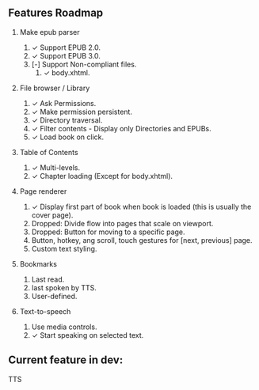 ## Features Roadmap
1. Make epub parser
    1. ✓ Support EPUB 2.0.
    1. ✓ Support EPUB 3.0.
    1. [-] Support Non-compliant files.
        1. ✓ body.xhtml.

1. File browser / Library
    1. ✓ Ask Permissions.
    1. ✓ Make permission persistent.
    1. ✓ Directory traversal.
    1. ✓ Filter contents - Display only Directories and EPUBs.
    1. ✓ Load book on click.

1. Table of Contents
    1. ✓ Multi-levels.
    1. ✓ Chapter loading (Except for body.xhtml).

1. Page renderer
    1. ✓ Display first part of book when book is loaded (this is usually the cover page).
    1. Dropped: Divide flow into pages that scale on viewport.
    1. Dropped: Button for moving to a specific page.
    1. Button, hotkey, ang scroll, touch gestures for [next, previous] page.
    1. Custom text styling.

1. Bookmarks
    1. Last read.
    1. last spoken by TTS.
    1. User-defined.

1. Text-to-speech
    1. Use media controls.
    1. ✓ Start speaking on selected text. 

## Current feature in dev:
TTS